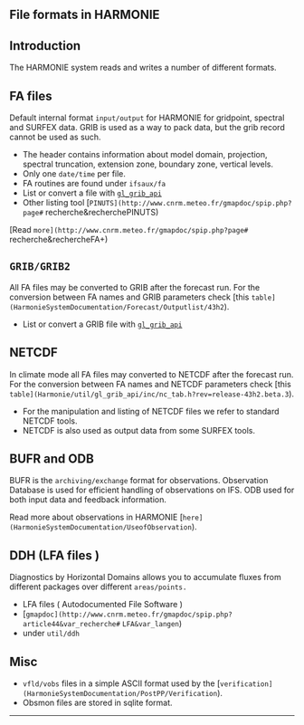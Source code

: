 

## File formats in HARMONIE

## Introduction

 The HARMONIE system reads and writes a number of different formats. 

## FA files

 Default internal format `input/output` for HARMONIE for gridpoint, spectral and SURFEX data. GRIB is used as a way to pack data, but the grib record cannot be used as such.

 * The header contains information about model domain, projection, spectral truncation, extension zone, boundary zone, vertical levels. 
 * Only one `date/time` per file.
 * FA routines are found under `ifsaux/fa`
 * List or convert a file with [`gl_grib_api`](HarmonieSystemDocumentation/PostPP/gl_grib_api)
 * Other listing tool [`PINUTS](http://www.cnrm.meteo.fr/gmapdoc/spip.php?page#` recherche&recherchePINUTS)

 [Read `more](http://www.cnrm.meteo.fr/gmapdoc/spip.php?page#` recherche&rechercheFA+)


## `GRIB/GRIB2`

 All FA files may be converted to GRIB after the forecast run. For the conversion between FA names and GRIB parameters check [this `table](HarmonieSystemDocumentation/Forecast/Outputlist/43h2`).

 * List or convert a GRIB file with [`gl_grib_api`](HarmonieSystemDocumentation/PostPP/gl_grib_api)

## NETCDF

 In climate mode all FA files may converted to NETCDF after the forecast run. For the conversion between FA names and NETCDF parameters check [this `table](Harmonie/util/gl_grib_api/inc/nc_tab.h?rev=release-43h2.beta.3`).

 * For the manipulation and listing of NETCDF files we refer to standard NETCDF tools.
 * NETCDF is also used as output data from some SURFEX tools.

## BUFR and ODB

 BUFR is the `archiving/exchange` format for observations. Observation Database is used for efficient handling of observations on IFS. ODB used for both input data and feedback information.

 Read more about observations in HARMONIE [`here](HarmonieSystemDocumentation/UseofObservation`).

## DDH (LFA files )

 Diagnostics by Horizontal Domains allows you to accumulate fluxes from different packages over different `areas/points.` 
 
 * LFA files ( Autodocumented File Software )
 * [`gmapdoc](http://www.cnrm.meteo.fr/gmapdoc/spip.php?article44&var_recherche#` `LFA&var_langen`)
 * under `util/ddh`

## Misc
 
 * `vfld/vobs` files in a simple ASCII format used by the [`verification](HarmonieSystemDocumentation/PostPP/Verification`).
 * Obsmon files are stored in sqlite format.


----


